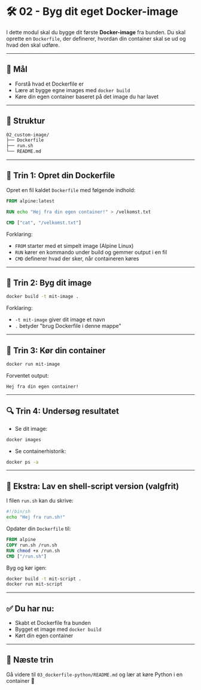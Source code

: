 # 🛠️ 02 - Byg dit eget Docker-image

I dette modul skal du bygge dit første **Docker-image** fra bunden. Du skal oprette en `Dockerfile`, der definerer, hvordan din container skal se ud og hvad den skal udføre.

---

## 🎯 Mål

- Forstå hvad et Dockerfile er
- Lære at bygge egne images med `docker build`
- Køre din egen container baseret på det image du har lavet

---

## 📁 Struktur

```txt
02_custom-image/
├── Dockerfile
├── run.sh
└── README.md
```

---

## 🧱 Trin 1: Opret din Dockerfile

Opret en fil kaldet `Dockerfile` med følgende indhold:

```dockerfile
FROM alpine:latest

RUN echo "Hej fra din egen container!" > /velkomst.txt

CMD ["cat", "/velkomst.txt"]
```

Forklaring:
- `FROM` starter med et simpelt image (Alpine Linux)
- `RUN` kører en kommando under build og gemmer output i en fil
- `CMD` definerer hvad der sker, når containeren køres

---

## 🔨 Trin 2: Byg dit image

```bash
docker build -t mit-image .
```

Forklaring:
- `-t mit-image` giver dit image et navn
- `.` betyder "brug Dockerfile i denne mappe"

---

## 🚀 Trin 3: Kør din container

```bash
docker run mit-image
```

Forventet output:
```
Hej fra din egen container!
```

---

## 🔍 Trin 4: Undersøg resultatet

- Se dit image:
```bash
docker images
```

- Se containerhistorik:
```bash
docker ps -a
```

---

## 🧪 Ekstra: Lav en shell-script version (valgfrit)

I filen `run.sh` kan du skrive:

```bash
#!/bin/sh
echo "Hej fra run.sh!"
```

Opdater din `Dockerfile` til:

```dockerfile
FROM alpine
COPY run.sh /run.sh
RUN chmod +x /run.sh
CMD ["/run.sh"]
```

Byg og kør igen:
```bash
docker build -t mit-script .
docker run mit-script
```

---

## ✅ Du har nu:

- Skabt et Dockerfile fra bunden
- Bygget et image med `docker build`
- Kørt din egen container

---

## 🏁 Næste trin

Gå videre til `03_dockerfile-python/README.md` og lær at køre Python i en container 🐍